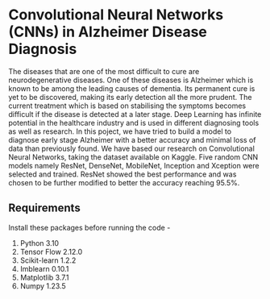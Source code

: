 # Convolutional Neural Networks (CNNs) in Alzheimer Disease Diagnosis  

The diseases that are one of the most difficult to cure are neurodegenerative diseases. One of these diseases is Alzheimer which is known to be among the leading causes of dementia. Its permanent cure is yet to be discovered, making its early detection all the more prudent. The current treatment which is based on stabilising the symptoms becomes difficult if the disease is detected at a later stage. Deep Learning has infinite potential in the healthcare industry and is used in different diagnosing tools as well as research. In this poject, we have tried to build a model to diagnose early stage Alzheimer with a better accuracy and minimal loss of data than previously found. We have based our research on Convolutional Neural Networks, taking the dataset available on Kaggle. Five random CNN models namely ResNet, DenseNet, MobileNet, Inception and Xception were selected and trained. ResNet showed the best performance and was chosen to be further modified to better the accuracy reaching 95.5%.

## Requirements

Install these packages before running the code -
1. Python 3.10
2. Tensor Flow 2.12.0
3. Scikit-learn 1.2.2
4. Imblearn 0.10.1
5. Matplotlib 3.7.1
6. Numpy 1.23.5
